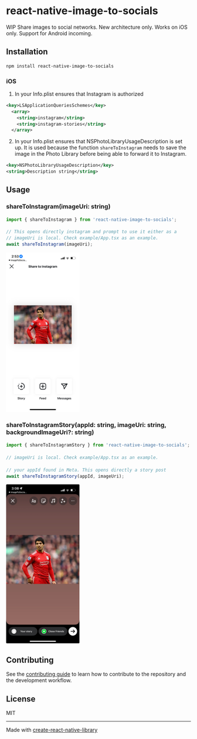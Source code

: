 # react-native-image-to-socials

WIP
Share images to social networks.
New architecture only.
Works on iOS only. Support for Android incoming.

## Installation

```sh
npm install react-native-image-to-socials
```

### iOS
1) In your Info.plist ensures that Instagram is authorized
```XML
<key>LSApplicationQueriesSchemes</key>
  <array>
    <string>instagram</string>
    <string>instagram-stories</string>
  </array>
```

2) In your Info.plist ensures that NSPhotoLibraryUsageDescription is set up.
It is used because the function `shareToInstagram` needs to save the image in the Photo Library before being able to forward it to Instagram.

```XML
<key>NSPhotoLibraryUsageDescription</key>
<string>Description string</string>
```

## Usage

### shareToInstagram(imageUri: string)

```js
import { shareToInstagram } from 'react-native-image-to-socials';

// This opens directly instagram and prompt to use it either as a
// imageUri is local. Check example/App.tsx as an example.
await shareToInstagram(imageUri);
```
<img src="./docs/shareToInstagram.jpeg" alt="drawing" style="width:200px;"/>

### shareToInstagramStory(appId: string, imageUri: string, backgroundImageUri?: string)


```js
import { shareToInstagramStory } from 'react-native-image-to-socials';

// imageUri is local. Check example/App.tsx as an example.

// your appId found in Meta. This opens directly a story post
await shareToInstagramStory(appId, imageUri);
```

<img src="./docs/shareToInstagramStory.jpeg" alt="drawing" style="width:200px;"/>


## Contributing

See the [contributing guide](CONTRIBUTING.md) to learn how to contribute to the repository and the development workflow.

## License

MIT

---

Made with [create-react-native-library](https://github.com/callstack/react-native-builder-bob)
